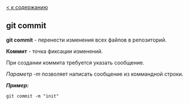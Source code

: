 [< к содержанию](./readme.md)

## git commit

**git commit** - перенести изменения всех файлов в репозиторий.

**Коммит** - точка фиксации изменений.

При создании коммита требуется указать сообщение.

*Параметр -m* позволяет написать сообщение из коммандной строки.

***Пример:*** 

`git commit -m "init"`